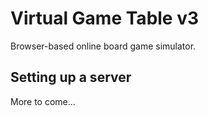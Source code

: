 # Virtual Game Table v3

Browser-based online board game simulator.

## Setting up a server

More to come...
